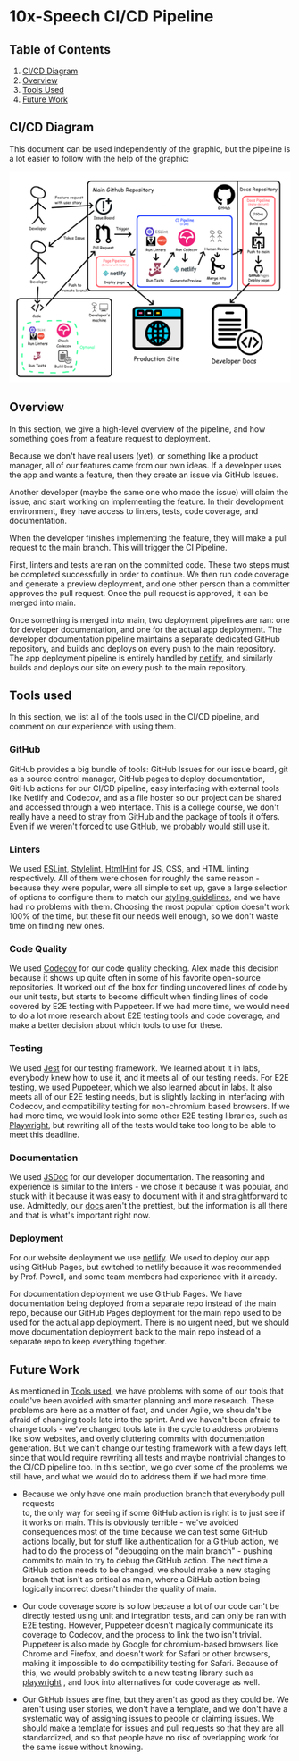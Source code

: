 # 10x-Speech CI/CD Pipeline

## Table of Contents
1. [CI/CD Diagram](#cicd-diagram)
2. [Overview](#overview)
3. [Tools Used](#tools-used)
4. [Future Work](#future-work)

## CI/CD Diagram
This document can be used independently of the graphic, 
but the pipeline is a lot easier to follow with the 
help of the graphic:

![cicd-pipeline](final-pipeline.png "cicd-pipeline")

## Overview
In this section, we give a high-level overview of the pipeline, and 
how something goes from a feature request to deployment.

Because we don't have real users (yet), or something like a product 
manager, all of our features came from our own ideas. If a developer 
uses the app and wants a feature, then they create an issue 
via GitHub Issues.

Another developer (maybe the same one who made the issue) will 
claim the issue, and start working on implementing the feature. In 
their development environment, they have access to linters, tests, 
code coverage, and documentation.

When the developer finishes implementing the feature, they will make 
a pull request to the main branch. This will trigger the CI Pipeline.

First, linters and tests are ran on the committed code. 
These two steps must be completed successfully in order to continue. 
We then run code coverage and generate a preview deployment, and 
one other person than a committer approves the pull request. Once 
the pull request is approved, it can be merged into main.

Once something is merged into main, two deployment pipelines are ran: 
one for developer documentation, and one for the actual app deployment. 
The developer documentation pipeline maintains a separate dedicated 
GitHub repository, and builds and deploys on every push to the main 
repository. The app deployment pipeline is entirely handled by [netlify](https://www.netlify.com/), and similarly builds and deploys our 
site on every push to the main repository.

## Tools used
In this section, we list all of the tools used in the CI/CD pipeline, 
and comment on our experience with using them.

### GitHub
GitHub provides a big bundle of tools: GitHub Issues for our issue 
board, git as a source control manager, GitHub pages to deploy 
documentation, GitHub actions for our CI/CD pipeline, easy interfacing 
with external tools like Netlify and Codecov, and as a file hoster so 
our project can be 
shared and accessed through a web interface. This is a college course, 
we don't really have a need to stray from GitHub and the package of 
tools it offers. Even if we weren't forced to use GitHub, we probably 
would still use it.

### Linters
We used [ESLint](https://eslint.org/), [Stylelint](https://stylelint.io/), [HtmlHint](https://htmlhint.com/) 
for JS, CSS, and HTML linting respectively. All of them were chosen 
for roughly the same reason - because they were popular, were all 
simple to set up, gave a large selection of options to configure them 
to match our [styling guidelines](../../specs/guidelines/styling.md), 
and we have had no problems with them. Choosing the most popular 
option doesn't work 100% of the time, but these fit our needs well 
enough, so we don't waste time on finding new ones.

### Code Quality
We used [Codecov](https://about.codecov.io/) for our code quality 
checking. Alex made this decision because it shows up quite often 
in some of his favorite open-source repositories. It worked out of the 
box for finding uncovered lines of code by our unit tests, but 
starts to become difficult when finding lines of code covered by 
E2E testing with Puppeteer. If we had more time, we would need to 
do a lot more research about E2E testing tools and code coverage, 
and make a better decision about which tools to use for these.

### Testing
We used [Jest](https://jestjs.io/) for our testing framework. We 
learned about it in labs, everybody knew how to use it, and it meets 
all of our testing needs. For E2E testing, we used [Puppeteer](https://pptr.dev/), 
which we also learned about in labs. It also meets all of our E2E 
testing needs, but is slightly lacking in interfacing with Codecov, and 
compatibility testing for non-chromium based browsers. If we had more 
time, we would look into some other E2E testing libraries, such as 
[Playwright](https://playwright.dev/), but rewriting all of the tests 
would take too long to be able to meet this deadline.

### Documentation
We used [JSDoc](https://jsdoc.app/) for our developer documentation. 
The reasoning and experience is similar to the linters - we chose it 
because it was popular, and stuck with it because it was easy to document 
with it and straightforward to use. Admittedly, our 
[docs](https://cse110-sp25-group-10.github.io/10x-Speech-Docs/) aren't 
the prettiest, but the information is all there and that is what's 
important right now.

### Deployment
For our website deployment we use [netlify](https://www.netlify.com/). 
We used to deploy our app using GitHub Pages, but switched to netlify 
because it was recommended by Prof. Powell, and some team members had 
experience with it already. 

For documentation deployment we use GitHub Pages. We have documentation 
being deployed from a separate repo instead of the main repo, because 
our GitHub Pages deployment for the main repo used to be used for the 
actual app deployment. There is no urgent need, but we should move 
documentation deployment back to the main repo instead of a separate repo 
to keep everything together.

## Future Work
As mentioned in [Tools used](#tools-used), we have problems with some 
of our tools that could've been avoided with smarter planning and 
more research. These problems are here as a matter of fact, and under 
Agile, we shouldn't be afraid of changing tools late into the sprint. 
And we haven't been afraid to change tools - we've changed tools late 
in the cycle to address problems like slow websites, and overly cluttering 
commits with documentation generation. But we can't change our testing 
framework with a few days left, since that would require rewriting all 
tests and maybe nontrivial changes to the CI/CD pipeline too. In this 
section, we go over some of the problems we still have, and what we 
would do to address them if we had more time.

- Because we only have one main production branch that everybody pull
requests  
to, the only way for seeing if some GitHub action is right is to just 
see if it works on main. This is obviously terrible - we've avoided 
consequences most of the time because we can test some GitHub actions 
locally, but for stuff like authentication for a GitHub action, we had to 
do the process of "debugging on the main branch" - pushing commits to 
main to try to debug the GitHub action. The next time a GitHub action 
needs to be changed, we should make a new staging branch that isn't as 
critical as main, where a GitHub action being logically incorrect doesn't 
hinder the quality of main.

- Our code coverage score is so low because a lot of our code can't 
be directly tested using unit and integration tests, and can only be ran 
with E2E testing. However, Puppeteer doesn't magically communicate 
its coverage to Codecov, and the process to link the two isn't trivial. 
Puppeteer is also made by Google for chromium-based browsers like Chrome 
and Firefox, and doesn't work for Safari or other browsers, making it 
impossible to do compatibility testing for Safari. Because of this, we 
would probably switch to a new testing library such as [playwright](https://playwright.dev/)
, and look into alternatives for code coverage as well.

- Our GitHub issues are fine, but they aren't as good as they could be. 
We aren't using user stories, we don't have a template, and we don't have 
a systematic way of assigning issues to people or claiming issues. We 
should make a template for issues and pull requests so that they are all 
standardized, and so that people have no risk of overlapping work 
for the same issue without knowing.